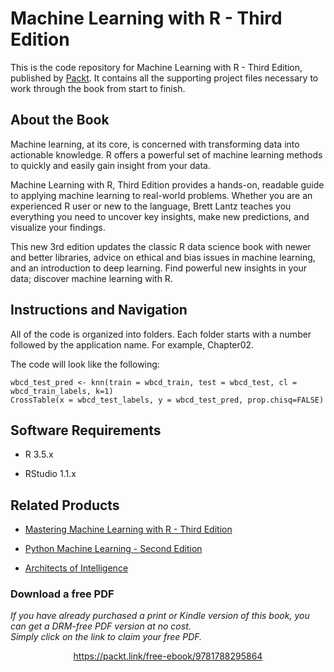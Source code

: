 


# Machine Learning with R - Third Edition
This is the code repository for Machine Learning with R - Third Edition, published by [Packt](https://www.packtpub.com/?utm_source=github). It contains all the supporting project files necessary to work through the book from start to finish.

## About the Book
Machine learning, at its core, is concerned with transforming data into actionable knowledge. R offers a powerful set of machine learning methods to quickly and easily gain insight from your data.

Machine Learning with R, Third Edition provides a hands-on, readable guide to applying machine learning to real-world problems. Whether you are an experienced R user or new to the language, Brett Lantz teaches you everything you need to uncover key insights, make new predictions, and visualize your findings.

This new 3rd edition updates the classic R data science book with newer and better libraries, advice on ethical and bias issues in machine learning, and an introduction to deep learning. Find powerful new insights in your data; discover machine learning with R.

## Instructions and Navigation
All of the code is organized into folders. Each folder starts with a number followed by the application name. For example, Chapter02.

The code will look like the following:
```
wbcd_test_pred <- knn(train = wbcd_train, test = wbcd_test, cl = wbcd_train_labels, k=1)
CrossTable(x = wbcd_test_labels, y = wbcd_test_pred, prop.chisq=FALSE)
```

## Software Requirements

* R 3.5.x

* RStudio 1.1.x

## Related Products

* [Mastering Machine Learning with R - Third Edition](https://prod.packtpub.com/in/big-data-and-business-intelligence/mastering-machine-learning-r-third-edition?utm_source=github&utm_medium=repository&utm_campaign=9781789618006)

* [Python Machine Learning - Second Edition](https://prod.packtpub.com/in/big-data-and-business-intelligence/python-machine-learning-second-edition?utm_source=github&utm_medium=repository&utm_campaign=9781787125933)

* [Architects of Intelligence](https://prod.packtpub.com/in/big-data-and-business-intelligence/architects-intelligence?utm_source=github&utm_medium=repository&utm_campaign=9781789954531)
### Download a free PDF

 <i>If you have already purchased a print or Kindle version of this book, you can get a DRM-free PDF version at no cost.<br>Simply click on the link to claim your free PDF.</i>
<p align="center"> <a href="https://packt.link/free-ebook/9781788295864">https://packt.link/free-ebook/9781788295864 </a> </p>